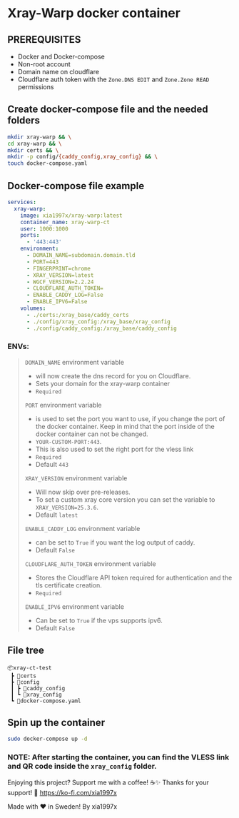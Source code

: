 # Xray-Warp docker container

## PREREQUISITES
* Docker and Docker-compose
* Non-root account
* Domain name on cloudflare
* Cloudflare auth token with the `Zone.DNS EDIT` and `Zone.Zone READ` permissions

## Create docker-compose file and the needed folders
```bash
mkdir xray-warp && \
cd xray-warp && \
mkdir certs && \
mkdir -p config/{caddy_config,xray_config} && \
touch docker-compose.yaml
```

## Docker-compose file example
```yaml
services:
  xray-warp:
    image: xia1997x/xray-warp:latest
    container_name: xray-warp-ct
    user: 1000:1000
    ports:
      - '443:443'
    environment:
      - DOMAIN_NAME=subdomain.domain.tld
      - PORT=443
      - FINGERPRINT=chrome
      - XRAY_VERSION=latest
      - WGCF_VERSION=2.2.24
      - CLOUDFLARE_AUTH_TOKEN=
      - ENABLE_CADDY_LOG=False
      - ENABLE_IPV6=False
    volumes:
      - ./certs:/xray_base/caddy_certs
      - ./config/xray_config:/xray_base/xray_config
      - ./config/caddy_config:/xray_base/caddy_config
```
### **ENVs:**
> `DOMAIN_NAME` environment variable 
> - will now create the dns record for you on Cloudflare.
> - Sets your domain for the xray-warp container
> - `Required`
>
> `PORT` environment variable 
> - is used to set the port you want to use, if you change the port of the docker container. Keep in mind that the port inside of the docker container can not be changed.
> - `YOUR-CUSTOM-PORT:443`. 
> - This is also used to set the right port for the vless link
> - `Required`
> - Default `443`
>
> `XRAY_VERSION` environment variable 
> - Will now skip over pre-releases. 
> - To set a custom xray core version you can set the variable to `XRAY_VERSION=25.3.6`.
> - Default `latest`
> 
> `ENABLE_CADDY_LOG` environment variable 
> - can be set to `True` if you want the log output of caddy.
> - Default `False`
> 
> `CLOUDFLARE_AUTH_TOKEN` environment variable 
> - Stores the Cloudflare API token required for authentication and the tls certificate creation.
> - `Required`
> 
> `ENABLE_IPV6` environment variable 
> - Can be set to `True` if the vps supports ipv6.
> - Default `False`

## File tree
```
📦xray-ct-test  
 ┣ 📂certs  
 ┣ 📂config  
 ┃ ┣ 📂caddy_config  
 ┃ ┗ 📂xray_config  
 ┗ 📜docker-compose.yaml
```

## Spin up the container
```bash
sudo docker-compose up -d
```
### **NOTE:** After starting the container, you can find the VLESS link and QR code inside the `xray_config` folder.

Enjoying this project? Support me with a coffee! ☕️✨ 
Thanks for your support! 🙌 https://ko-fi.com/xia1997x⁠

Made with ❤️ in Sweden! By xia1997x